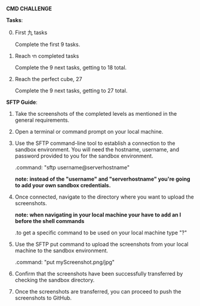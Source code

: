 **CMD CHALLENGE**

**Tasks**:

0. First 九 tasks

	Complete the first 9 tasks.

1. Reach חי completed tasks

	Complete the 9 next tasks, getting to 18 total.

2. Reach the perfect cube, 27

	Complete the 9 next tasks, getting to 27 total.


**SFTP Guide**:

1. Take the screenshots of the completed levels as mentioned in the general requirements.

2. Open a terminal or command prompt on your local machine.

3. Use the SFTP command-line tool to establish a connection to the sandbox environment. You will need the hostname, username, and password provided to you for the sandbox environment.

	 .command: "sftp username@serverhostname"

	 **note: instead of the "username" and "serverhostname" you're going to add your own sandbox credentials.**

4. Once connected, navigate to the directory where you want to upload the screenshots.

	 **note: when navigating in your local machine your have to add an l before the shell commands**

	 .to get a specific command to be used on your local machine type "?"

5. Use the SFTP put command to upload the screenshots from your local machine to the sandbox environment.

	 .command: "put myScreenshot.png/jpg"

6. Confirm that the screenshots have been successfully transferred by checking the sandbox directory.

7. Once the screenshots are transferred, you can proceed to push the screenshots to GitHub.
